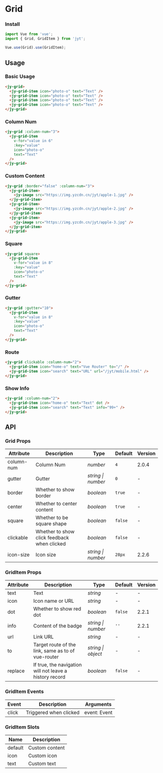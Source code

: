 # Grid

### Install

``` javascript
import Vue from 'vue';
import { Grid, GridItem } from 'jyt';

Vue.use(Grid).use(GridItem);
```

## Usage

### Basic Usage

```html
<jy-grid>
  <jy-grid-item icon="photo-o" text="Text" />
  <jy-grid-item icon="photo-o" text="Text" />
  <jy-grid-item icon="photo-o" text="Text" />
  <jy-grid-item icon="photo-o" text="Text" />
</jy-grid>
```

### Column Num

```html
<jy-grid :column-num="3">
  <jy-grid-item
    v-for="value in 6"
    :key="value"
    icon="photo-o"
    text="Text"
  />
</jy-grid>
```

### Custom Content

```html
<jy-grid :border="false" :column-num="3">
  <jy-grid-item>
    <jy-image src="https://img.yzcdn.cn/jyt/apple-1.jpg" />
  </jy-grid-item>
  <jy-grid-item>
    <jy-image src="https://img.yzcdn.cn/jyt/apple-2.jpg" />
  </jy-grid-item>
  <jy-grid-item>
    <jy-image src="https://img.yzcdn.cn/jyt/apple-3.jpg" />
  </jy-grid-item>
</jy-grid>
```

### Square

```html
<jy-grid square>
  <jy-grid-item
    v-for="value in 8"
    :key="value"
    icon="photo-o"
    text="Text"
  />
</jy-grid>
```

### Gutter

```html
<jy-grid :gutter="10">
  <jy-grid-item
    v-for="value in 8"
    :key="value"
    icon="photo-o"
    text="Text"
  />
</jy-grid>
```

### Route

```html
<jy-grid clickable :column-num="2">
  <jy-grid-item icon="home-o" text="Vue Router" to="/" />
  <jy-grid-item icon="search" text="URL" url="/jyt/mobile.html" />
</jy-grid>
```

### Show Info

```html
<jy-grid :column-num="2">
  <jy-grid-item icon="home-o" text="Text" dot />
  <jy-grid-item icon="search" text="Text" info="99+" />
</jy-grid>
```

## API

### Grid Props

| Attribute | Description | Type | Default | Version |
|------|------|------|------|------|
| column-num | Column Num | *number* | `4` | 2.0.4 |
| gutter | Gutter | *string \| number* | `0` | - |
| border | Whether to show border | *boolean* | `true` | - |
| center | Whether to center content | *boolean* | `true` | - |
| square | Whether to be square shape | *boolean* | `false` | - |
| clickable | Whether to show click feedback when clicked | *boolean* | `false` | - |
| icon-size | Icon size | *string \| number* | `28px` | 2.2.6 |

### GridItem Props

| Attribute | Description | Type | Default | Version |
|------|------|------|------|------|
| text | Text | *string* | - | - |
| icon | Icon name or URL | *string* | - | - |
| dot | Whether to show red dot | *boolean* | `false` | 2.2.1 |
| info | Content of the badge | *string \| number* | `''` | 2.2.1 |
| url | Link URL | *string* | - | - |
| to | Target route of the link, same as to of vue-router | *string \| object* | - | - |
| replace | If true, the navigation will not leave a history record | *boolean* | `false` | - |

### GridItem Events

| Event | Description | Arguments |
|------|------|------|
| click | Triggered when clicked | event: Event |

### GridItem Slots

| Name | Description |
|------|------|
| default | Custom content |
| icon | Custom icon |
| text | Custom text |

